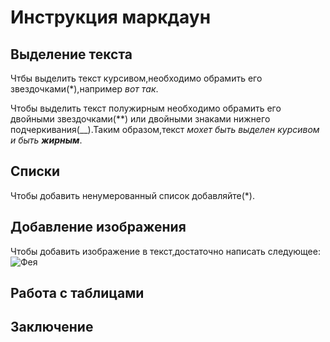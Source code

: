 # Инструкция маркдаун

## Выделение текста
Чтбы выделить текст курсивом,необходимо обрамить его звездочками(*),например *вот так*.

Чтобы выделить текст полужирным необходимо обрамить его двойными звездочками(**) или двойными знаками нижнего подчеркивания(__).Таким образом,текст _мохет быть выделен курсивом и быть **жирным**_.
## Списки
Чтобы добавить ненумерованный список добавляйте(*).
## Добавление изображения
Чтобы добавить изображение в текст,достаточно написать следующее:![Фея](fantasy-fairy-a-beauty.jpg)
## Работа с таблицами

## Заключение